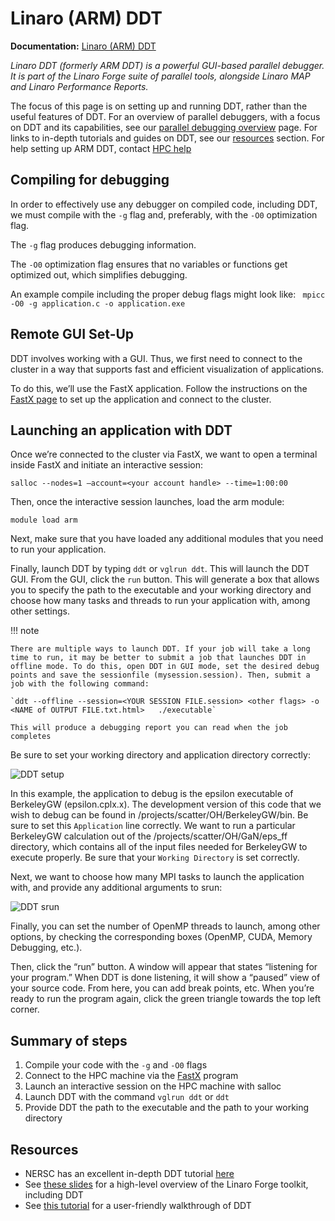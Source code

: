 # Linaro (ARM) DDT

**Documentation:** [Linaro (ARM) DDT]( https://developer.arm.com/documentation/101136/22-1-3/DDT?lang=en)

*Linaro DDT (formerly ARM DDT) is a powerful GUI-based parallel debugger. It is part of the Linaro Forge suite of parallel tools, alongside Linaro MAP and Linaro Performance Reports.*

The focus of this page is on setting up and running DDT, rather than the useful features of DDT. For an overview of parallel debuggers, with a focus on DDT and its capabilities, see our [parallel debugging overview](/Documentation/Development/Debug_tools) page. For links to in-depth tutorials and guides on DDT, see our [resources](#resources) section. For help setting up ARM DDT, contact [HPC help](mailto:hpc-help@nrel.gov)

## Compiling for debugging

In order to effectively use any debugger on compiled code, including DDT, we must compile with the `-g` flag and, preferably, with the `-O0` optimization flag.

The `-g` flag produces debugging information.

The `-O0` optimization flag ensures that no variables or functions get optimized out, which simplifies debugging.

An example compile including the proper debug flags might look like:
` mpicc -O0 -g application.c -o application.exe`

## Remote GUI Set-Up

DDT involves working with a GUI. Thus, we first need to connect to the cluster in a way that supports fast and efficient visualization of applications.

To do this, we’ll use the FastX application. Follow the instructions on the [FastX page](/Documentation/Viz_Analytics/FastX/fastx) to set up the application and connect to the cluster.

## Launching an application with DDT

Once we’re connected to the cluster via FastX, we want to open a terminal inside FastX and initiate an interactive session:

`salloc --nodes=1 –account=<your account handle> --time=1:00:00`

Then, once the interactive session launches, load the arm module:

`module load arm`

Next, make sure that you have loaded any additional modules that you need to run your application.

Finally, launch DDT by typing `ddt` or `vglrun ddt`. This will launch the DDT GUI. From the GUI, click the `run` button. This will generate a box that allows you to specify the path to the executable and your working directory and choose how many tasks and threads to run your application with, among other settings.

!!! note 

	There are multiple ways to launch DDT. If your job will take a long time to run, it may be better to submit a job that launches DDT in offline mode. To do this, open DDT in GUI mode, set the desired debug points and save the sessionfile (mysession.session). Then, submit a job with the following command:

	`ddt --offline --session=<YOUR SESSION FILE.session> <other flags> -o <NAME of OUTPUT FILE.txt.html>   ./executable`
	
	This will produce a debugging report you can read when the job completes		

Be sure to set your working directory and application directory correctly:
 
![DDT setup](/assets/images/Debugging/ddt_app_path.png)

In this example, the application to debug is the epsilon executable of BerkeleyGW (epsilon.cplx.x). The development version of this code that we wish to debug can be found in /projects/scatter/OH/BerkeleyGW/bin. Be sure to set this `Application` line correctly. We want to run a particular BerkeleyGW calculation out of the /projects/scatter/OH/GaN/eps_ff directory, which contains all of the input files needed for BerkeleyGW to execute properly. Be sure that your `Working Directory` is set correctly.

Next, we want to choose how many MPI tasks to launch the application with, and provide any additional arguments to srun:
 
![DDT srun](/assets/images/Debugging/ddt_srun_options.png)

Finally, you can set the number of OpenMP threads to launch, among other options, by checking the corresponding boxes (OpenMP, CUDA, Memory Debugging, etc.).

Then, click the “run” button. A window will appear that states “listening for your program.” When DDT is done listening, it will show a “paused” view of your source code. From here, you can add break points, etc. When you’re ready to run the program again, click the green triangle towards the top left corner. 

## Summary of steps
1.	Compile your code with the `-g` and `-O0` flags
2.	Connect to the HPC machine via the [FastX](/Documentation/Viz_Analytics/Fastx/fastx) program
3.	Launch an interactive session on the HPC machine with salloc
4.	Launch DDT with the command `vglrun ddt` or `ddt`
5.	Provide DDT the path to the executable and the path to your working directory

## Resources

* NERSC has an excellent in-depth DDT tutorial [here]( https://docs.nersc.gov/tools/debug/ddt/#basic-debugging-functionality)
* See [these slides]( https://www.alcf.anl.gov/sites/default/files/2020-05/Hulguin_Arm_DDT.pdf) for a high-level overview of the Linaro Forge toolkit, including DDT
* See [this tutorial]( https://www.bsc.es/support/DDT-ug.pdf) for a user-friendly walkthrough of DDT

